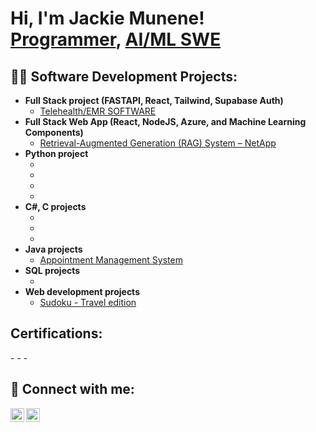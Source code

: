 <h1>Hi, I'm Jackie Munene! <br/><a href="https://github.com/jmunen">Programmer</a>, <a href="www.linkedin.com/in/jackline-m-18b6051a0">AI/ML SWE</a>

<h2>👨‍💻 Software Development Projects:</h2>

- <b>Full Stack project (FASTAPI, React, Tailwind, Supabase Auth)</b>
  - [Telehealth/EMR SOFTWARE](https://github.com/jmunen/emr-telehealth-mvp])
- <b>Full Stack Web App (React, NodeJS, Azure, and Machine Learning Components)</b>
  - [Retrieval-Augmented Generation (RAG) System – NetApp
](https://github.com/haigshiroz/rag-project.git])
- <b>Python project</b>
  - [](https://github.com/jmunen/..)
  - [](https://github.com/jmunen/..)
  - [](https://github.com/jmunen/..)
  - [](https://github.com/jmunen/..)
- <b>C#, C projects</b>
  - [](https://github.com/jmunen/..)
  - [](https://github.com/jmunen/..)
  - [](https://github.com/jmunen/..)
- <b>Java projects</b>
  - [Appointment Management System](https://github.com/jmunen/projects])
- <b>SQL projects</b>
  - [](https://github.com/jmunen/..)
- <b>Web development projects</b>
  - [Sudoku - Travel edition](https://github.com/jmunen/cs5610_spring2025_project])

<h2>Certifications:</h2>
- 
- 
- 

<h2> 🤳 Connect with me:</h2>

[<img align="left" alt="JackieMunene | LinkedIn" width="22px" src="https://cdn.jsdelivr.net/npm/simple-icons@v3/icons/linkedin.svg" />][linkedin]
[<img align="left" alt="JackieMunene| Instagram" width="22px" src="https://cdn.jsdelivr.net/npm/simple-icons@v3/icons/instagram.svg" />][instagram]

[instagram]: https://www.instagram.com/scrubstosoftware/
[linkedin]: https://linkedin.com/in/jackline-m-18b6051a0

<!--
**jmunen/jmunen** is a ✨ _special_ ✨ repository because its `README.md` (this file) appears on your GitHub profile.

Here are some ideas to get you started:

- 🔭 I’m currently working on ...
- 🌱 I’m currently learning ...
- 👯 I’m looking to collaborate on ...
- 🤔 I’m looking for help with ...
- 💬 Ask me about ...
- 📫 How to reach me: ...
- 😄 Pronouns: ...
- ⚡ Fun fact: ...
-->
